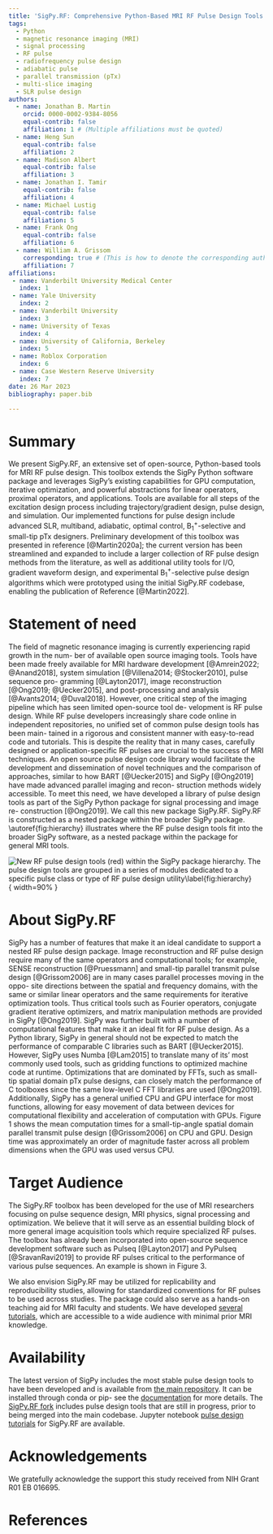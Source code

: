```yaml
---
title: 'SigPy.RF: Comprehensive Python-Based MRI RF Pulse Design Tools'
tags:
  - Python
  - magnetic resonance imaging (MRI)
  - signal processing
  - RF pulse
  - radiofrequency pulse design
  - adiabatic pulse
  - parallel transmission (pTx)
  - multi-slice imaging
  - SLR pulse design
authors:
  - name: Jonathan B. Martin
    orcid: 0000-0002-9384-8056
    equal-contrib: false
    affiliation: 1 # (Multiple affiliations must be quoted)
  - name: Heng Sun
    equal-contrib: false
    affiliation: 2
  - name: Madison Albert
    equal-contrib: false
    affiliation: 3
  - name: Jonathan I. Tamir
    equal-contrib: false
    affiliation: 4
  - name: Michael Lustig
    equal-contrib: false
    affiliation: 5
  - name: Frank Ong
    equal-contrib: false
    affiliation: 6
  - name: William A. Grissom
    corresponding: true # (This is how to denote the corresponding author)
    affiliation: 7
affiliations:
 - name: Vanderbilt University Medical Center
   index: 1
 - name: Yale University
   index: 2
 - name: Vanderbilt University
   index: 3
 - name: University of Texas
   index: 4
 - name: University of California, Berkeley
   index: 5
 - name: Roblox Corporation
   index: 6
 - name: Case Western Reserve University
   index: 7
date: 26 Mar 2023
bibliography: paper.bib

---
```


# Summary
We present SigPy.RF, an extensive set of open-source, Python-ba­­sed tools for MRI RF pulse design. This toolbox extends the SigPy Python software package and leverages SigPy’s existing capabilities for GPU computation, iterative optimization, and powerful abstractions for linear operators, proximal operators, and applications. Tools are available for all steps of the excitation design process including trajectory/gradient design, pulse design, and simulation. Our implemented functions for pulse design include advanced SLR, multiband, adiabatic, optimal control, B$_1^+$-selective and small-tip pTx designers. Preliminary development of this toolbox was presented in reference [@Martin2020a]; the current version has been streamlined and expanded to include a larger collection of RF pulse design methods from the literature, as well as additional utility tools for I/O, gradient waveform design, and experimental B$_1^+$-selective pulse design algorithms which were prototyped using the initial SigPy.RF codebase, enabling the publication of Reference [@Martin2022].

# Statement of need
The field of magnetic resonance imaging is currently experiencing rapid growth in the num-
ber of available open source imaging tools. Tools have been made freely available for MRI hardware development [@Amrein2022; @Anand2018], system simulation [@Villena2014; @Stocker2010], pulse sequence pro-
gramming [@Layton2017], image reconstruction [@Ong2019; @Uecker2015], and post-processing and analysis [@Avants2014; @Duval2018].
However, one critical step of the imaging pipeline which has seen limited open-source tool de-
velopment is RF pulse design.  While RF pulse developers increasingly share code online
in independent repositories, no unified set of common pulse design tools has been main-
tained in a rigorous and consistent manner with easy-to-read code and tutorials. This is despite the reality that in many cases, carefully designed or application-specific RF pulses are crucial to the success of MRI techniques. An open
source pulse design code library would facilitate the development and dissemination of
novel techniques and the comparison of approaches, similar to how BART [@Uecker2015] and SigPy
[@Ong2019] have made advanced parallel imaging and recon-
struction methods widely accessible. To meet this need, we have developed a library of
pulse design tools as part of the SigPy Python package for signal processing and image re-
construction [@Ong2019]. We call this new package SigPy.RF. SigPy.RF is constructed as a nested
package within the broader SigPy package. \autoref{fig:hierarchy} illustrates where the RF pulse design tools fit into the broader SigPy software, as a nested package within the package for general MRI tools.


![New RF pulse design tools (red) within the SigPy package hierarchy. The pulse
 design tools are grouped in a series of modules dedicated to a specific pulse class or type
of RF pulse design utility\label{fig:hierarchy}](https://github.com/jonbmartin/sigpyrf-joss/blob/main/download.png){ width=90% }

# About SigPy.RF
SigPy has a number of features that make it an ideal candidate to support a nested RF
pulse design package. Image reconstruction and RF pulse design require many of the same
operators and computational tools; for example, SENSE reconstruction [@Pruessmann] and small-tip
parallel transmit pulse design [@Grissom2006] are in many cases parallel processes moving in the oppo-
site directions between the spatial and frequency domains, with the same or similar linear
operators and the same requirements for iterative optimization tools. Thus critical tools
such as Fourier operators, conjugate gradient iterative optimizers, and matrix manipulation
methods are provided in SigPy [@Ong2019].
SigPy was further built with a number of computational features that make it an ideal fit
for RF pulse design. As a Python library, SigPy in general should not be expected to match
the performance of comparable C libraries such as BART [@Uecker2015]. However, SigPy uses
Numba [@Lam2015] to translate many of its’ most commonly used tools, such as gridding functions
to optimized machine code at runtime. Optimizations that are dominated by FFTs, such
as small-tip spatial domain pTx pulse designs, can closely match the performance of C
toolboxes since the same low-level C FFT libraries are used [@Ong2019]. Additionally, SigPy has
a general unified CPU and GPU interface for most functions, allowing for easy movement
of data between devices for computational flexibility and acceleration of computation with
GPUs. Figure 1 shows the mean computation times for a small-tip-angle spatial domain parallel transmit pulse design [@Grissom2006] on CPU and GPU. Design time was approximately an order of magnitude faster across all problem dimensions when the GPU was used versus CPU. 


# Target Audience

The SigPy.RF toolbox has been developed for the use of MRI researchers focusing on pulse sequence design, MRI physics, signal processing and optimization. We believe that it will serve as an essential building block of more general image acquisition tools which require specialized RF pulses. The toolbox has already been incorporated into open-source sequence development software such as Pulseq [@Layton2017] and PyPulseq [@SravanRavi2019] to provide RF pulses critical to the performance of various pulse sequences. An example is shown in Figure 3. 



We also envision SigPy.RF may be utilized for replicability and
reproducibility studies, allowing for standardized conventions for RF pulses to be used across studies. The package could also serve as a hands-on teaching aid for MRI faculty and students. We have developed [several tutorials](https://github.com/jonbmartin/sigpy-rf-tutorials), which are accessible to a wide audience with minimal prior MRI knowledge. 

# Availability

The latest version of SigPy includes the most stable pulse
design tools to have been developed and is available from 
[the main repository](https://github.com/mikgroup/sigpy). It can be installed through conda or pip- see the [documentation](https://sigpy.readthedocs.io/en/latest/) for more details.
The [SigPy.RF fork](https://github.com/jonbmartin/sigpy-rf) includes pulse design tools that are still in progress, prior to being merged into the main codebase. Jupyter notebook [pulse design
tutorials](https://github.com/jonbmartin/sigpy-rf-tutorials) for SigPy.RF are available.

# Acknowledgements

We gratefully acknowledge the support this study received from NIH Grant R01 EB 016695.

# References
